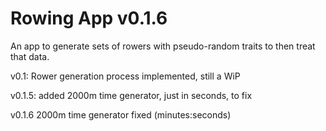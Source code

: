 # Rowing App v0.1.6
An app to generate sets of rowers with pseudo-random traits to then treat that data.

v0.1: Rower generation process implemented, still a WiP

v0.1.5: added 2000m time generator, just in seconds, to fix

v0.1.6 2000m time generator fixed (minutes:seconds)
